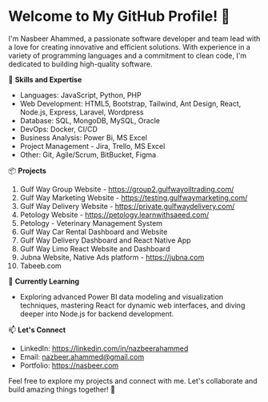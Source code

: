 # Welcome to My GitHub Profile! 👋

I'm Nasbeer Ahammed, a passionate software developer and team lead with a love for creating innovative and efficient solutions. With experience in a variety of programming languages and a commitment to clean code, I'm dedicated to building high-quality software.

🚀 **Skills and Expertise**
- Languages: JavaScript, Python, PHP
- Web Development: HTML5, Bootstrap, Tailwind, Ant Design, React, Node.js, Express, Laravel, Wordpress
- Database: SQL, MongoDB, MySQL, Oracle
- DevOps: Docker, CI/CD
- Business Analysis: Power Bi, MS Excel
- Project Management - Jira, Trello, MS Excel
- Other: Git, Agile/Scrum, BitBucket, Figma

📦 **Projects**
1. Gulf Way Group Website - https://group2.gulfwayoiltrading.com/
2. Gulf Way Marketing Website - https://testing.gulfwaymarketing.com/
3. Gulf Way Delivery Website - https://private.gulfwaydelivery.com/
4. Petology Website - https://petology.learnwithsaeed.com/
5. Petology - Veterinary Management System
6. Gulf Way Car Rental Dashboard and Website
7. Gulf Way Delivery Dashboard and React Native App
8. Gulf Way Limo React Website and Dashboard
9. Jubna Website, Native Ads platform - https://jubna.com
10. Tabeeb.com 

🌱 **Currently Learning**
- Exploring advanced Power BI data modeling and visualization techniques, mastering React for dynamic web interfaces, and diving deeper into Node.js for backend development.

📫 **Let's Connect**
- LinkedIn: https://linkedin.com/in/nazbeerahammed
- Email: nazbeer.ahammed@gmail.com
- Portfolio: https://nasbeer.com

Feel free to explore my projects and connect with me. Let's collaborate and build amazing things together! 🌟
